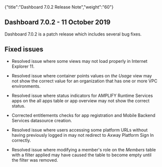 {"title":"Dashboard 7.0.2 Release Note","weight":"60"} 

## Dashboard 7.0.2 - 11 October 2019

Dashboard 7.0.2 is a patch release which includes several bug fixes.

## Fixed issues

*   Resolved issue where some views may not load properly in Internet Explorer 11.
    
*   Resolved issue where container points values on _the Usage_ view may not show the correct value for an organization that has one or more VPC environments.
    
*   Resolved issue where status indicators for AMPLIFY Runtime Services apps on the all apps table or app overview may not show the correct status.
    
*   Corrected entitlements checks for app registration and Mobile Backend Services datasource creation.
    
*   Resolved issue where users accessing some platform URLs without having previously logged in may not redirect to Axway Platform Sign In correctly.
    
*   Resolved issue where modifying a member's role on the _Members_ table with a filter applied may have caused the table to become empty until the filter was removed.